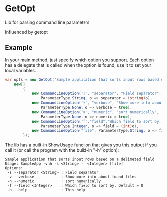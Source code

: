 GetOpt
======

Lib for parsing command line parameters

Influenced by getopt

Example
-------

In your main method, just specify which option you support. 
Each option has a delegate that is called when the option is found, use it to set your local variables.

```csharp
var opts = new GetOpt("Sample application that sorts input rows based on a delimeted field", 
	new[]
		{
			new CommandLineOption('s', "separator", "Field separator", 
				ParameterType.String, o => separator = (string)o),
			new CommandLineOption('v', "verbose", "Show more info about found files", 
				ParameterType.None, o => verbose = true),
			new CommandLineOption('n', "numeric", "sort numerically", 
				ParameterType.None, o => numeric = true),
			new CommandLineOption('f',"field","Which field to sort by. Default = 0", 
				ParameterType.Integer, o => field = (int)o),
			new CommandLineOption("file", ParameterType.String, o => file = (string)o, true),
		});
```



The lib has a built-in ShowUsage function that gives you this output if you call it (or call the program with the build-in "-h" option):

```
Sample application that sorts input rows based on a delimeted field
Usage: SampleApp -vnh -s <String> -f <Integer> [file]
Options:
 -s --separator <String> : Field separator
 -v --verbose            : Show more info about found files
 -n --numeric            : sort numerically
 -f --field <Integer>    : Which field to sort by. Default = 0
 -h --help               : This help
```
 
